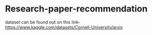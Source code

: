 # Research-paper-recommendation
dataset can be found out on this link-
https://www.kaggle.com/datasets/Cornell-University/arxiv
